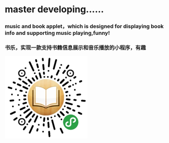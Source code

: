 # master developing......
### music and book applet，which is designed for displaying book info and supporting music playing,funny! 
### 书乐，实现一款支持书籍信息展示和音乐播放的小程序，有趣
![avatar](./images/test.jpg)

